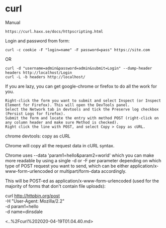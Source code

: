 curl
====
Manual

	https://curl.haxx.se/docs/httpscripting.html


Login and password from form: 

	curl -c cookie -F "login=name" -F password=pass" https://site.com

OR

	curl -d "username=admin&password=admin&submit=Login" --dump-header headers http://localhost/Login
	curl -L -b headers http://localhost/






If you are lazy, you can get google-chrome or firefox to do all the work for you.

    Right-click the form you want to submit and select Inspect (or Inspect Element for Firefox). This will open the DevTools panel.
    Select the Network tab in devtools and tick the Preserve log checkbox (Persist Logs for firefox).
    Submit the form and locate the entry with method POST (right-click on any column header and make sure Method is checked).
    Right click the line with POST, and select Copy > Copy as cURL.



chrome devtools: copy as cURL

Chrome will copy all the request data in cURL syntax.

Chrome uses --data 'param1=hello&param2=world' which you can make more readable by using a single -d or -F per parameter depending on which type of POST request you want to send, which can be either application/x-www-form-urlencoded or multipart/form-data accordingly.

This will be POST-ed as application/x-www-form-urlencoded (used for the majority of forms that don't contain file uploads):

curl http://httpbin.org/post \
    -H "User-Agent: Mozilla/2.2" \
    -d param1=hello \
    -d name=dinsdale


<..%2Fcurl%202020-04-19T01.04.40.md>